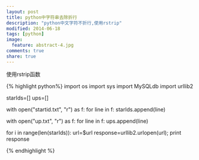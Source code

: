 ```yaml
---
layout: post
title: python中字符串去除折行
description: "python中文字符不折行,使用rstrip"
modified: 2014-06-18
tags: [python]
image:
  feature: abstract-4.jpg
comments: true
share: true
---
```

使用rstrip函数

{% highlight python%}
import os
import sys
import MySQLdb
import urllib2                                                                                                                          
 
starIds=[]
ups=[]
 
with open("startid.txt", "r") as f:
     for line in f:
          starIds.append(line)
 
with open("up.txt", "r") as f:
     for line in f:
          ups.append(line)
 
for i in range(len(starIds)):
    url=$url
    response=urllib2.urlopen(url);
    print response

{% endhighlight %}
